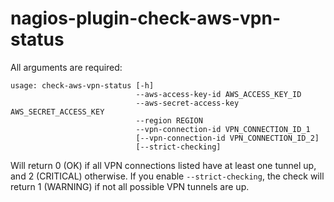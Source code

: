 # nagios-plugin-check-aws-vpn-status

All arguments are required:

    usage: check-aws-vpn-status [-h]
                                --aws-access-key-id AWS_ACCESS_KEY_ID
                                --aws-secret-access-key AWS_SECRET_ACCESS_KEY
                                --region REGION
                                --vpn-connection-id VPN_CONNECTION_ID_1
                                [--vpn-connection-id VPN_CONNECTION_ID_2]
                                [--strict-checking]

Will return 0 (OK) if all VPN connections listed have at least one tunnel up,
and 2 (CRITICAL) otherwise. If you enable ``--strict-checking``, the check will
return 1 (WARNING) if not all possible VPN tunnels are up.
